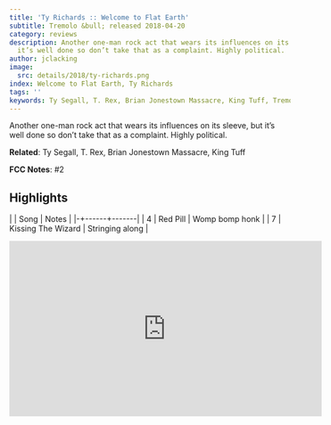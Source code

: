 ```yaml
---
title: 'Ty Richards :: Welcome to Flat Earth'
subtitle: Tremolo &bull; released 2018-04-20
category: reviews
description: Another one-man rock act that wears its influences on its sleeve, but
  it’s well done so don’t take that as a complaint. Highly political.
author: jclacking
image:
  src: details/2018/ty-richards.png
index: Welcome to Flat Earth, Ty Richards
tags: ''
keywords: Ty Segall, T. Rex, Brian Jonestown Massacre, King Tuff, Tremolo
---
```

Another one-man rock act that wears its influences on its sleeve, but it’s well done so don’t take that as a complaint. Highly political.<!--more-->

**Related**: Ty Segall, T. Rex, Brian Jonestown Massacre, King Tuff

**FCC Notes**: #2

## Highlights

| | Song | Notes |
|-+------+-------|
| 4 | Red Pill | Womp bomp honk   |
| 7 | Kissing The Wizard | Stringing along |

<div class="tlo-detail-video"><iframe width="560" height="315" src="https://www.youtube.com/embed/7jaGtrn9Qgw" frameborder="0" allow="autoplay; encrypted-media" allowfullscreen></iframe></div>

